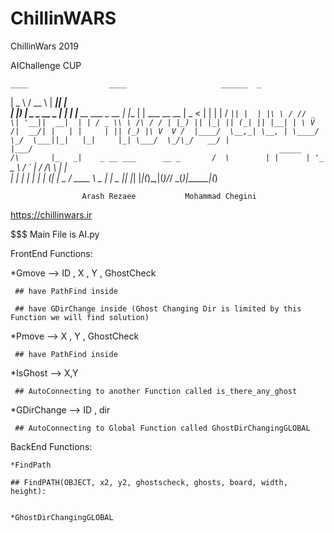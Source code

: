 # ChillinWARS

ChillinWars 2019

AIChallenge CUP


    ____                  ____                     ______  _                 
   |  _ \                / __ \                   |  ____|| |                
   | |_) | _   _   __ _ | |  | |__   __ ___  _ __ | |__   | |  ___ __      __
   |  _ < | | | | / _` || |  | |\ \ / // _ \| '__||  __|  | | / _ \\ \ /\ / /
   | |_) || |_| || (_| || |__| | \ V /|  __/| |   | |     | || (_) |\ V  V / 
   |____/  \__,_| \__, | \____/   \_/  \___||_|   |_|     |_| \___/  \_/\_/  
                   __/ |                                                     
                  |___/                                                      
                                                      _____    
                                            /\       |_   _|   
                  _ __ ___      __ _       /  \        | |     
                 | '_ ` _ \    / _` |     / /\ \       | |     
                 | | | | | | _| (_| | _  / ____ \  _  _| |_  _ 
                 |_| |_| |_|(_)\__,_|(_)/_/    \_\(_)|_____|(_)
                                                               
                    Arash Rezaee           Mohammad Chegini
        
https://chillinwars.ir

$$$  Main File is AI.py


FrontEnd Functions:

  *Gmove --> ID , X , Y , GhostCheck
  
  
     ## have PathFind inside
     
     ## have GDirChange inside (Ghost Changing Dir is limited by this Function we will find solution)
     
    
  *Pmove --> X , Y , GhostCheck
  
  
     ## have PathFind inside
     
     
    
  *IsGhost --> X,Y
  
  
     ## AutoConnecting to another Function called is_there_any_ghost
     
     
  
  *GDirChange --> ID , dir
  
  
     ## AutoConnecting to Global Function called GhostDirChangingGLOBAL
  
 
 
 BackEnd Functions:
 
    *FindPath
    
    ## FindPATH(OBJECT, x2, y2, ghostscheck, ghosts, board, width, height):
    
    
    *GhostDirChangingGLOBAL 
